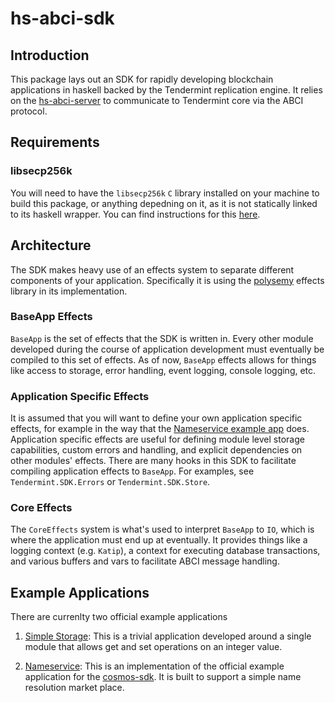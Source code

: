 # hs-abci-sdk

## Introduction
This package lays out an SDK for rapidly developing blockchain applications in haskell backed by the Tendermint replication engine. It relies on the [hs-abci-server](https://github.com/f-o-a-m/hs-abci/tree/master/hs-abci-server) to communicate to Tendermint core via the ABCI protocol.

## Requirements

### libsecp256k
You will need to have the `libsecp256k` `C` library installed on your machine to build this package, or anything depedning on it, as it is not statically linked to its haskell wrapper. You
can find instructions for this [here](https://github.com/f-o-a-m/hs-abci#libsecp256k1).

## Architecture

The SDK makes heavy use of an effects system to separate different components of your application. Specifically it is using the [polysemy](https://hackage.haskell.org/package/polysemy) effects library in its implementation.

### BaseApp Effects

`BaseApp` is the set of effects that the SDK is written in. Every other module developed during the course of application development must eventually be compiled to this set of effects. As of now, `BaseApp` effects allows for things like access to storage, error handling, event logging, console logging, etc. 

### Application Specific Effects

It is assumed that you will want to define your own application specific effects, for example
in the way that the [Nameservice example app](https://github.com/f-o-a-m/hs-abci/tree/master/hs-abci-examples/nameservice) does. Application specific effects are useful for defining module level storage capabilities, custom errors and handling, and explicit dependencies on other modules' effects. There are many hooks in this SDK to facilitate compiling application effects
to `BaseApp`. For examples, see `Tendermint.SDK.Errors` or `Tendermint.SDK.Store`.

### Core Effects

The `CoreEffects` system is what's used to interpret `BaseApp` to `IO`, which is where the application must end up at eventually. It provides things like a logging context (e.g. `Katip`),
a context for executing database transactions, and various buffers and vars to facilitate ABCI message handling.

## Example Applications
There are currenlty two official example applications

1. [Simple Storage](https://github.com/f-o-a-m/hs-abci/tree/master/hs-abci-examples/simple-storage): This is a trivial application developed around a single module that allows get and set operations on an integer value.

2. [Nameservice](https://github.com/f-o-a-m/hs-abci/tree/master/hs-abci-examples/nameservice): This is an implementation of the official example application for the [cosmos-sdk](https://github.com/cosmos/sdk-tutorials/tree/master/nameservice). It is built to support a simple name resolution market place.
